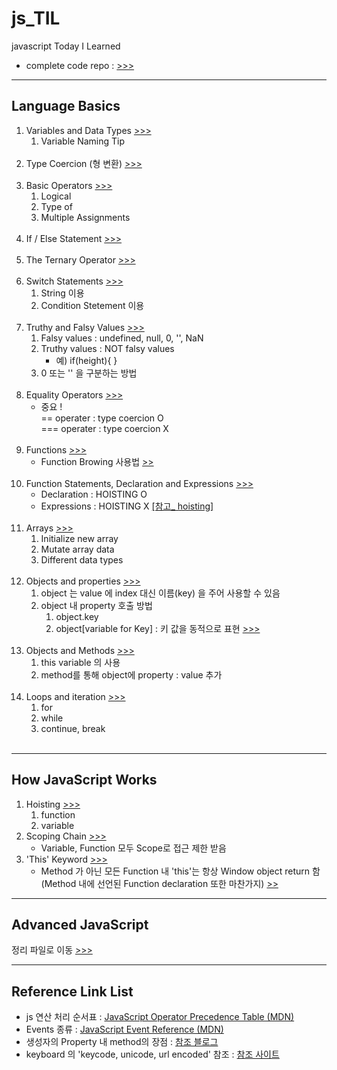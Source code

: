 # js_TIL
javascript Today I Learned
<ul>
    <li>
        complete code repo : <a href="https://github.com/jonasschmedtmann/complete-javascript-course">>>></a>
    </li>
</ul>
<hr/>

<h2>Language Basics</h2>
<ol>
    <li>
        Variables and Data Types
        <a href="https://github.com/seong7/js_TIL/blob/92c296a3643696fc0c8261c1b0107ada48dac6f2/2-JS-basics/script.js#L2">
            >>>
        </a>
        <ol>
            <li>
                Variable Naming Tip
            </li>
        </ol>
    </li><br/>
    <li>
        Type Coercion (형 변환)
        <a href="https://github.com/seong7/js_TIL/blob/92c296a3643696fc0c8261c1b0107ada48dac6f2/2-JS-basics/script.js#L38">
            >>>
        </a>
    </li><br/>
    <li>
        Basic Operators
        <a href="https://github.com/seong7/js_TIL/blob/92c296a3643696fc0c8261c1b0107ada48dac6f2/2-JS-basics/script.js#L65">
        >>>
        </a>
        <ol>
            <li>Logical</li>
            <li>Type of</li>
            <li>Multiple Assignments</li>
        </ol>
    </li><br/>
    <li>
        If / Else Statement
        <a href="https://github.com/seong7/js_TIL/blob/92c296a3643696fc0c8261c1b0107ada48dac6f2/2-JS-basics/script.js#L101">
            >>>
        </a>
    </li><br/>
    <li>
        The Ternary Operator
        <a href="https://github.com/seong7/js_TIL/blob/92c296a3643696fc0c8261c1b0107ada48dac6f2/2-JS-basics/script.js#L118">
            >>>
        </a>
    </li><br/>
    <li>
        Switch Statements
        <a href="https://github.com/seong7/js_TIL/blob/92c296a3643696fc0c8261c1b0107ada48dac6f2/2-JS-basics/script.js#L130">
            >>>
        </a>
        <ol>
            <li>String 이용</li>
            <li>Condition Stetement 이용</li> 
        </ol>
    </li><br/>
    <li>
        Truthy and Falsy Values
        <a href="https://github.com/seong7/js_TIL/blob/edbbf94c925b71d0f4aac18648dba082b1fd1630/2-JS-basics/script.js#L167">
            >>>
        </a>
        <ol>
            <li>Falsy values :   undefined, null, 0, '', NaN </li>
            <li>Truthy values :  NOT falsy values
                <ul>
                    <li>예) if(height){  } </li>
                </ul>
            </li>
            <li>0 또는 '' 을 구분하는 방법</li>
        </ol>
    </li><br/>
    <li>
        Equality Operators
        <a href="https://github.com/seong7/js_TIL/blob/92c296a3643696fc0c8261c1b0107ada48dac6f2/2-JS-basics/script.js#L190">
            >>>
        </a>
        <ul>
            <li>
                중요 !<br/>
                == operater : type coercion O<br/>
                === operater : type coercion X
            </li>
        </ul>
    </li><br/>
    <li>
        Functions
        <a href="https://github.com/seong7/js_TIL/blob/92c296a3643696fc0c8261c1b0107ada48dac6f2/2-JS-basics/script.js#L204">
            >>>
        </a>
        <ul>
            <li>
                Function Browing 사용법
                <a href="https://github.com/seong7/js_TIL/blob/505baf69936f2271968baea58437f1a93ca7989b/3-how-JS-works/script.js#L168">
                    >>
                </a>
            </li> 
        </ul>
    </li><br/>
    <li>
        Function Statements, Declaration and Expressions
        <a href="https://github.com/seong7/js_TIL/blob/92c296a3643696fc0c8261c1b0107ada48dac6f2/2-JS-basics/script.js#L233">
            >>>
        </a>
        <ul>
            <li>Declaration : HOISTING O</li>
            <li>
                Expressions : HOISTING X
                <a href="https://github.com/seong7/js_TIL/blob/505baf69936f2271968baea58437f1a93ca7989b/3-how-JS-works/script.js#L5">
                    [참고_ hoisting]
                </a>
            </li>    
        </ul>
    </li><br/>
    <li>
        Arrays
        <a href="https://github.com/seong7/js_TIL/blob/92c296a3643696fc0c8261c1b0107ada48dac6f2/2-JS-basics/script.js#L265">
            >>>
        </a>
        <ol>
            <li>Initialize new array</li>
            <li>Mutate array data</li>
            <li>Different data types</li>
        </ol>
    </li><br/>
    <li>
        Objects and properties
        <a href="https://github.com/seong7/js_TIL/blob/92c296a3643696fc0c8261c1b0107ada48dac6f2/2-JS-basics/script.js#L296">
            >>>
        </a>
        <ol>
            <li>object 는 value 에 index 대신 이름(key) 을 주어 사용할 수 있음</li>
            <li>
                object 내 property 호출 방법
                <ol>
                    <li>object.key</li>
                    <li>object[variable for Key]  : 키 값을 동적으로 표현
                        <a href="">
                            >>>
                        </a>
                    </li>
                </ol>
            </li>
        </ol>
    </li><br/>
    <li>
        Objects and Methods
        <a href="https://github.com/seong7/js_TIL/blob/92c296a3643696fc0c8261c1b0107ada48dac6f2/2-JS-basics/script.js#L330">
            >>>
        </a>
        <ol>
            <li>this variable 의 사용</li>
            <li>method를 통해 object에 property : value 추가</li>
        </ol>
    </li><br/>
    <li>
        Loops and iteration
        <a href="https://github.com/seong7/js_TIL/blob/92c296a3643696fc0c8261c1b0107ada48dac6f2/2-JS-basics/script.js#L351">
            >>>
        </a>
        <ol>
            <li>for</li>
            <li>while</li>
            <li>continue, break</li>
        </ol>
    </li><br/>
</ol>
<hr/>

<h2>How JavaScript Works</h2>
<ol>
    <li>
        Hoisting
        <a href="https://github.com/seong7/js_TIL/blob/505baf69936f2271968baea58437f1a93ca7989b/3-how-JS-works/script.js#L2">
            >>>
        </a>
        <ol>
            <li>function</li>
            <li>variable</li>
        </ol>
    </li>
    <li>
        Scoping Chain
        <a href="https://github.com/seong7/js_TIL/blob/505baf69936f2271968baea58437f1a93ca7989b/3-how-JS-works/script.js#L72">
            >>>
        </a>
        <ul>
            <li>Variable, Function 모두 Scope로 접근 제한 받음</li>
        </ul>
    </li>
    <li>
        'This' Keyword
        <a href="https://github.com/seong7/js_TIL/blob/505baf69936f2271968baea58437f1a93ca7989b/3-how-JS-works/script.js#L118">
            >>>
        </a>
        <ul>
            <li>
                Method 가 아닌 모든 Function 내 'this'는 항상 Window object return 함<br/>
                 (Method 내에 선언된 Function declaration 또한 마찬가지)
                <a href="https://github.com/seong7/js_TIL/blob/505baf69936f2271968baea58437f1a93ca7989b/3-how-JS-works/script.js#L147">
                    >>
                </a>
            </li>
        </ul>
    </li>
</ol>
<hr/>    

<h2>Advanced JavaScript</h2>
정리 파일로 이동
<a href="5-advanced-JS/summary.md">
    >>>
</a>
<hr/>

<h2>Reference Link List</h2>
<ul>
    <li>
        js 연산 처리 순서표 : 
        <a href="https://developer.mozilla.org/en-US/docs/Web/JavaScript/Reference/Operators/Operator_Precedence">
            JavaScript Operator Precedence Table (MDN)
        </a> 
    </li>
    <li>
        Events 종류 : 
        <a href="https://developer.mozilla.org/en-US/docs/Web/Events">
            JavaScript Event Reference (MDN)
        </a> 
    </li>
    <li>
        생성자의 Property 내 method의 장점 :
        <a href="https://velog.io/@gtobio11/Javascript-Prototype-methods-vs-Object-methods">
         참조 블로그
        </a>
    </li>
    <li>
        keyboard 의 'keycode, unicode, url encoded' 참조 :
        <a href="http://keycodes.atjayjo.com/">
            참조 사이트
        </a>
    </li>
</ul>
